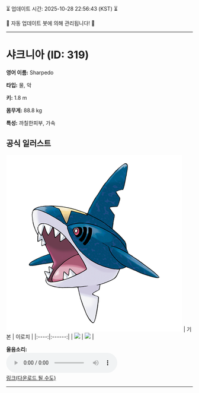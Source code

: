 
⏳ 업데이트 시간: 2025-10-28 22:56:43 (KST) ⏳

🤖 자동 업데이트 봇에 의해 관리됩니다! 🤖

---

# 샤크니아 (ID: 319)
**영어 이름:** Sharpedo

**타입:** 물, 악

**키:** 1.8 m

**몸무게:** 88.8 kg

**특성:** 까칠한피부, 가속

## 공식 일러스트
![](https://raw.githubusercontent.com/PokeAPI/sprites/master/sprites/pokemon/other/official-artwork/319.png)
| 기본 | 이로치 |
|:----:|:------:|
| <img src="http://play.pokemonshowdown.com/sprites/ani/sharpedo.gif" width="200"> | <img src="http://play.pokemonshowdown.com/sprites/ani-shiny/sharpedo.gif" width="200"> |

**울음소리:**<br><audio controls src="https://raw.githubusercontent.com/PokeAPI/cries/main/cries/pokemon/latest/319.ogg"></audio><br> [링크(다운로드 될 수도)](https://raw.githubusercontent.com/PokeAPI/cries/main/cries/pokemon/latest/319.ogg)


---
